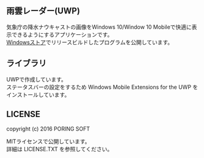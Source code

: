 ## 雨雲レーダー(UWP)

気象庁の降水ナウキャストの画像をWindows 10/Window 10 Mobileで快適に表示できるようにするアプリケーションです。  
[Windowsストア](https://www.microsoft.com/store/apps/9nblggh5glw3)でリリースビルドしたプログラムを公開しています。

## ライブラリ

UWPで作成しています。  
ステータスバーの設定をするため Windows Mobile Extensions for the UWP をインストールしています。

## LICENSE

copyright (c) 2016 PORING SOFT  

MITライセンスで公開しています。  
詳細は LICENSE.TXT を参照してください。
